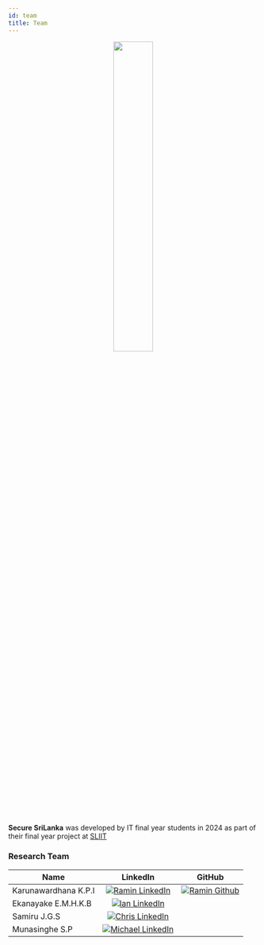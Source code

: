 ```yaml
---
id: team
title: Team
---
```


<!--- Linked-In Logo used in compliance with rules from: https://brand.linkedin.com/downloads --->
<!--- GitHub Logo used in compliance with rules from: https://github.com/logos) --->

<p align="center">

<img src="/img/brain-gears.png" width="40%" />

</p>

**Secure SriLanka** was developed by IT final year students in 2024 as part of their final year project at [SLIIT](https://www.sliit.lk/)

### Research Team 

| Name              |                                          LinkedIn                                           | GitHub |
| ------------------|:-------------------------------------------------------------------------------------------:| :----: |
| Karunawardhana K.P.I    |       [![Ramin LinkedIn](/img/LI-In-Bug.png)](https://www.linkedin.com/in/pabath-induwara/)        | [![Ramin Github](/img/github-icon.png)](https://github.com/pabath99) |
| Ekanayake E.M.H.K.B |    [![Ian LinkedIn](/img/LI-In-Bug.png)](https://www.linkedin.com/in/ianlatchmansingh/)     | |
| Samiru J.G.S | [![Chris LinkedIn](/img/LI-In-Bug.png)](https://www.linkedin.com/in/chris-spruell-7a89653/) | |
| Munasinghe S.P |  [![Michael LinkedIn](/img/LI-In-Bug.png)](https://www.linkedin.com/in/michael-walker714/)  |


